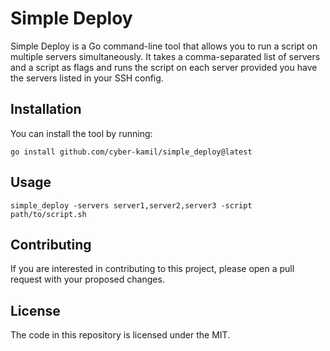 # Simple Deploy

Simple Deploy is a Go command-line tool that allows you to run a script on multiple servers simultaneously. It takes a comma-separated list of servers and a script as flags and runs the script on each server provided you have the servers listed in your SSH config.

## Installation

You can install the tool by running:

```
go install github.com/cyber-kamil/simple_deploy@latest
```

## Usage 

```
simple_deploy -servers server1,server2,server3 -script path/to/script.sh

```

## Contributing

If you are interested in contributing to this project, please open a pull request with your proposed changes.

## License

The code in this repository is licensed under the MIT.